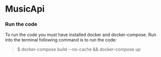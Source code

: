 # MusicApi

### Run the code
To run the code you must have installed docker and docker-compose. Run 
into the terminal following command is to run the code:

> $ docker-compose build --no-cache && docker-compose up
